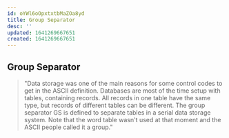 ```yaml
---
id: oYWl6oOpxtxtbMaZOa8yd
title: Group Separator
desc: ''
updated: 1641269667651
created: 1641269667651
---
```


## Group Separator

> "Data storage was one of the main reasons for some control codes to get in the ASCII definition. Databases are most of the time setup with tables, containing records. All records in one table have the same type, but records of different tables can be different. The group separator GS is defined to separate tables in a serial data storage system. Note that the word table wasn't used at that moment and the ASCII people called it a group."
